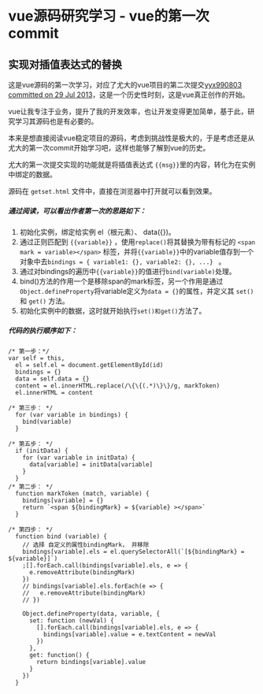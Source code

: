 
# vue源码研究学习 - vue的第一次commit

## 实现对插值表达式的替换

这是vue源码的第一次学习，对应了尤大的vue项目的第二次提交[yyx990803 committed on 29 Jul 2013](https://github.com/vuejs/vue/commit/871ed9126639c9128c18bb2f19e6afd42c0c5ad9)，这是一个历史性时刻，这是vue真正创作的开始。

vue让我专注于业务，提升了我的开发效率，也让开发变得更加简单，基于此，研究学习其源码也是有必要的。

本来是想直接阅读vue稳定项目的源码，考虑到挑战性是极大的，于是考虑还是从尤大的第一次commit开始学习吧，这样也能够了解到vue的历史。

尤大的第一次提交实现的功能就是将插值表达式 `{{msg}}`里的内容，转化为在实例中绑定的数据。

源码在 `getset.html` 文件中，直接在浏览器中打开就可以看到效果。

##### 通过阅读，可以看出作者第一次的思路如下：


1. 初始化实例，绑定给实例 el（根元素）、 data({})。  
2. 通过正则匹配到 `{{variable}}` ，使用`replace()`将其替换为带有标记的 `<span mark = variable></span>` 标签，并将`{{variable}}`中的variable值存到一个对象中去`bindings = { variable1: {}, variable2: {}, ...} ` 。  
3. 通过对bindings的遍历中`{{variable}}`的值进行`bind(variable)`处理。  
4. bind()方法的作用一个是移除span的mark标签，另一个作用是通过`Object.defineProperty`将variable定义为`data = {}`的属性，并定义其 `set()` 和 `get()` 方法。  
5. 初始化实例中的数据，这时就开始执行`set()和get()`方法了。  

##### 代码的执行顺序如下：

```
/* 第一步：*/
var self = this,
  el = self.el = document.getElementById(id)
  bindings = {}
  data = self.data = {}
  content = el.innerHTML.replace(/\{\{(.*)\}\}/g, markToken)
  el.innerHTML = content

/* 第三步： */
  for (var variable in bindings) {
    bind(variable)
  }

/* 第五步： */
  if (initData) {
    for (var variable in initData) {
      data[variable] = initData[variable]
    }
  }
/* 第二步： */
  function markToken (match, variable) {
    bindings[variable] = {}
    return `<span ${bindingMark} = ${variable} ></span>`
  }

/* 第四步： */
  function bind (variable) {
    // 选择 自定义的属性bindingMark， 并移除
    bindings[variable].els = el.querySelectorAll(`[${bindingMark} = ${variable}]`)
    ;[].forEach.call(bindings[variable].els, e => {
      e.removeAttribute(bindingMark)
    })
    // bindings[variable].els.forEach(e => {
    //   e.removeAttribute(bindingMark)
    // })

    Object.defineProperty(data, variable, {
      set: function (newVal) {
        [].forEach.call(bindings[variable].els, e => {
          bindings[variable].value = e.textContent = newVal
        })
      },
      get: function() {
        return bindings[variable].value
      }
    })
  }
```
